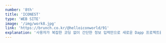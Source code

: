 ```yaml
---
number: '8th'
title: 'ICONEST'
type: 'WEB SITE'
image: '/img/work8.jpg'
link: 'https://brunch.co.kr/@helloiconworld/91'
explanation: '사용자가 복잡한 코딩 없이 간단한 정보 입력만으로 새로운 Dapp 프로젝트를 생성할 수 있는 서비스입니다.'
---
```

